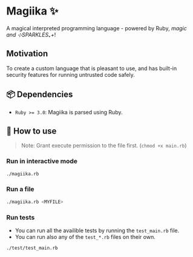 # Magiika ✨

A magical interpreted programming language - powered by 
Ruby, *magic and ⊹SPARKLES₊+*!

## Motivation

To create a custom language that is pleasant to use, and has
built-in security features for running untrusted code 
safely.

## 📦 Dependencies

- `Ruby >= 3.0`: Magiika is parsed using Ruby.

## 🚀 How to use

> Note: Grant execute permission to the file first.
> (`chmod +x main.rb`)

### Run in interactive mode

```bash
./magiika.rb
```

### Run a file

```bash
./magiika.rb <MYFILE>
```

### Run tests

- You can run all the availible tests by running the `test_main.rb` file.
- You can run also any of the `test_*.rb` files on their own.

```bash
./test/test_main.rb
```
